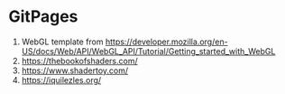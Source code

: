 # GitPages
1. WebGL template from https://developer.mozilla.org/en-US/docs/Web/API/WebGL_API/Tutorial/Getting_started_with_WebGL
2. https://thebookofshaders.com/
3. https://www.shadertoy.com/
4. https://iquilezles.org/
